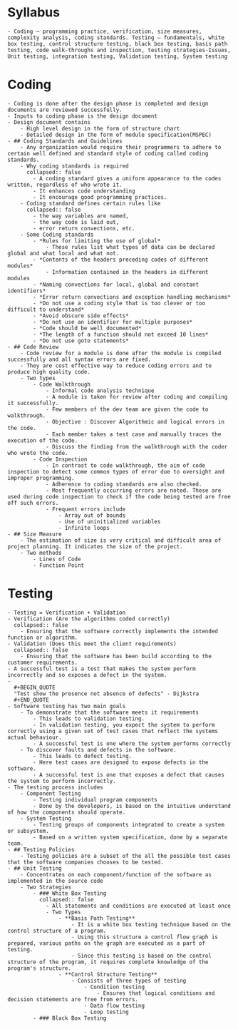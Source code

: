 # Syllabus
	- Coding – programming practice, verification, size measures, complexity analysis, coding standards. Testing – fundamentals, white box testing, control structure testing, black box testing, basis path testing, code walk-throughs and inspection, testing strategies-Issues, Unit testing, integration testing, Validation testing, System testing
# Coding
	- Coding is done after the design phase is completed and design documents are reviewed successfully.
	- Inputs to coding phase is the design document
	- Design document contains
		- High level design in the form of structure chart
		- Detailed design in the form of module specification(MSPEC)
	- ## Coding Standards and Guidelines
		- Any organization would require their programmers to adhere to certain well defined and standard style of coding called coding standards.
		- Why coding standards is required
		  collapsed:: false
			- A coding standard gives a uniform appearance to the codes written, regardless of who wrote it.
			- It enhances code understanding
			- It encourage good programming practices.
		- Coding standard defines certain rules like
		  collapsed:: false
			- the way variables are named,
			- the way code is laid out,
			- error return convections, etc.
		- Some Coding standards
			- *Rules for limiting the use of global*
				- These rules list what types of data can be declared global and what local and what not.
			- *Contents of the headers preceding codes of different modules*
				- Information contained in the headers in different modules
			- *Naming convections for local, global and constant identifiers*
			- *Error return convections and exception handling mechanisms*
			- *Do not use a coding style that is too clever or too difficult to understand*
			- *Avoid obscure side effects*
			- *Do not use an identifier for multiple purposes*
			- *Code should be well documented*
			- *The length of a function should not exceed 10 lines*
			- *Do not use goto statements*
	- ## Code Review
		- Code review for a module is done after the module is compiled successfully and all syntax errors are fixed.
		- They are cost effective way to reduce coding errors and to produce high quality code.
		- Two types
			- Code Walkthrough
				- Informal code analysis technique
				- A module is taken for review after coding and compiling it successfully.
				- Few members of the dev team are given the code to walkthrough.
				- Objective : Discover Algorithmic and logical errors in the code.
				- Each member takes a test case and manually traces the execution of the code.
				- Discuss the finding from the walkthrough with the coder who wrote the code.
			- Code Inspection
				- In contrast to code walkthrough, the aim of code inspection to detect some common types of error due to oversight and improper programming.
				- Adherence to coding standards are also checked.
				- Most frequently occurring errors are noted. These are used during code inspection to check if the code being tested are free off such errors.
				- Frequent errors include
					- Array out of bounds
					- Use of uninitialized variables
					- Infinite loops
	- ## Size Measure
		- The estimation of size is very critical and difficult area of project planning. It indicates the size of the project.
		- Two methods
			- Lines of Code
			- Function Point
# Testing
	- Testing = Verification + Validation
	- Verification (Are the algorithms coded correctly)
	  collapsed:: false
		- Ensuring that the software correctly implements the intended function or algorithm.
	- Validation (Does this meet the client requirements)
	  collapsed:: false
		- Ensuring that the software has been build according to the customer requirements.
	- A successful test is a test that makes the system perform incorrectly and so exposes a defect in the system.
	-
	  #+BEGIN_QUOTE
	  "Test show the presence not absence of defects" - Dijkstra
	  #+END_QUOTE
	- Software testing has two main goals
		- To demonstrate that the software meets it requirements
			- This leads to validation testing.
			- In validation testing, you expect the system to perform correctly using a given set of test cases that reflect the systems actual behaviour.
			- A successful test is one where the system performs correctly
		- To discover faults and defects in the software.
			- This leads to defect testing.
			- Here test cases are designed to expose defects in the software.
			- A successful test is one that exposes a defect that causes the system to perform incorrectly.
	- The testing process includes
		- Component Testing
			- Testing individual program components
			- Done by the developers, is based on the intuitive understand of how the components should operate.
		- System Testing
			- Testing groups of components integrated to create a system or subsystem.
			- Based on a written system specification, done by a separate team.
	- ## Testing Policies
		- Testing policies are a subset of the all the possible test cases that the software companies chooses to be tested.
	- ## Unit Testing
		- Concentrates on each component/function of the software as implemented in the source code
		- Two Strategies
			- ### White Box Testing
			  collapsed:: false
				- All statements and conditions are executed at least once
				- Two Types
					- **Basis Path Testing**
						- It is a white box testing technique based on the control structure of a program.
						- Using this structure a control flow graph is prepared, various paths on the graph are executed as a part of testing.
						- Since this testing is based on the control structure of the program, it requires complete knowledge of the program's structure.
					- **Control Structure Testing**
						- Consists of three types of testing
							- Condition testing
								- Ensures that logical conditions and decision statements are free from errors.
							- Data flow testing
							- Loop testing
			- ### Black Box Testing